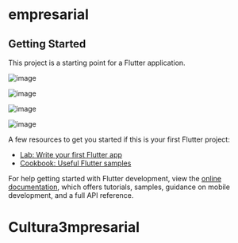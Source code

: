 # empresarial

## Getting Started

This project is a starting point for a Flutter application.

![image](https://user-images.githubusercontent.com/47644147/201810552-57055d5c-c3f9-43c5-9530-6919af797283.png)


![image](https://user-images.githubusercontent.com/47644147/201810593-88cba832-bc29-42b1-80e4-6bf69324876f.png)

![image](https://user-images.githubusercontent.com/47644147/201810617-055530b8-c0db-45ee-9b40-7eb92b6d9e97.png)

![image](https://user-images.githubusercontent.com/47644147/201810663-190b9512-15f9-4a4c-81c4-17c4d05c3102.png)


A few resources to get you started if this is your first Flutter project:

- [Lab: Write your first Flutter app](https://docs.flutter.dev/get-started/codelab)
- [Cookbook: Useful Flutter samples](https://docs.flutter.dev/cookbook)

For help getting started with Flutter development, view the
[online documentation](https://docs.flutter.dev/), which offers tutorials,
samples, guidance on mobile development, and a full API reference.
# Cultura3mpresarial

